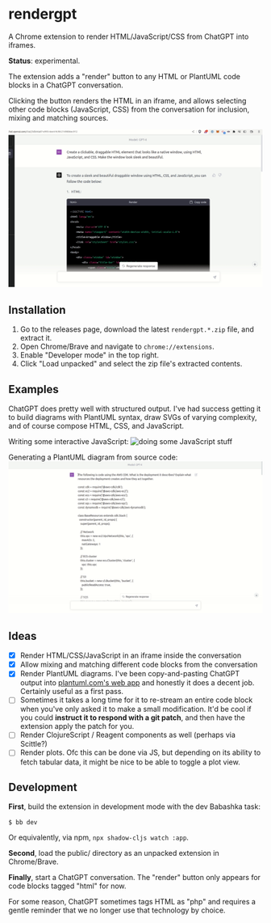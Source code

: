 # rendergpt

A Chrome extension to render HTML/JavaScript/CSS from ChatGPT into iframes.

**Status**: experimental.

The extension adds a "render" button to any HTML or PlantUML code blocks in 
a ChatGPT conversation.

Clicking the button renders the HTML in an iframe, and allows selecting other
code blocks (JavaScript, CSS) from the conversation for inclusion, mixing and 
matching sources.

![rendering some HTML, CSS, and JavaScript](doc/rendergpt.gif)

## Installation

1. Go to the releases page, download the latest `rendergpt.*.zip` file, and extract it.
2. Open Chrome/Brave and navigate to `chrome://extensions`.
3. Enable "Developer mode" in the top right.
4. Click "Load unpacked" and select the zip file's extracted contents.

## Examples

ChatGPT does pretty well with structured output. I've had success getting it to
build diagrams with PlantUML syntax, draw SVGs of varying complexity, and of
course compose HTML, CSS, and JavaScript.

Writing some interactive JavaScript:
![doing some JavaScript stuff](doc/game.gif)

Generating a PlantUML diagram from source code:
![rendering some PlantUML](doc/plantuml.gif)

## Ideas 

- [x] Render HTML/CSS/JavaScript in an iframe inside the conversation
- [x] Allow mixing and matching different code blocks from the conversation
- [x] Render PlantUML diagrams. I've been copy-and-pasting ChatGPT output into
  [plantuml.com's web app](http://www.plantuml.com/plantuml/uml/SyfFKj2rKt3CoKnELR1Io4ZDoSa70000)
  and honestly it does a decent job. Certainly useful as a first pass.
- [ ] Sometimes it takes a long time for it to re-stream an entire code block 
  when you've only asked it to make a small modification. It'd be cool if you
  could **instruct it to respond with a git patch**, and then have the extension 
  apply the patch for you.
- [ ] Render ClojureScript / Reagent components as well (perhaps via Scittle?)
- [ ] Render plots. Ofc this can be done via JS, but depending on its ability to
  fetch tabular data, it might be nice to be able to toggle a plot view.

## Development

**First**, build the extension in development mode with the dev Babashka task:

    $ bb dev

Or equivalently, via npm, `npx shadow-cljs watch :app`.

**Second**, load the public/ directory as an unpacked extension in Chrome/Brave.

**Finally**, start a ChatGPT conversation. The "render" button only appears 
for code blocks tagged "html" for now. 

For some reason, ChatGPT sometimes tags HTML as "php" and requires a gentle 
reminder that we no longer use that technology by choice.
